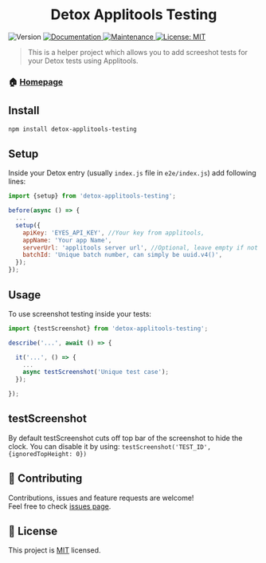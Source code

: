 <h1 align="center">Detox Applitools Testing</h1>
<p>
  <img alt="Version" src="https://img.shields.io/badge/version-1.0.5-blue.svg?cacheSeconds=2592000" />
  <a href="https://github.com/wix/detox-applitools-testing#readme">
    <img alt="Documentation" src="https://img.shields.io/badge/documentation-yes-brightgreen.svg" target="_blank" />
  </a>
  <a href="https://github.com/wix/detox-applitools-testing/graphs/commit-activity">
    <img alt="Maintenance" src="https://img.shields.io/badge/Maintained%3F-yes-green.svg" target="_blank" />
  </a>
  <a href="https://github.com/wix/detox-applitools-testing/blob/master/LICENSE">
    <img alt="License: MIT" src="https://img.shields.io/badge/License-MIT-yellow.svg" target="_blank" />
  </a>
</p>

> This is a helper project which allows you to add screeshot tests for your Detox tests using Applitools.

### 🏠 [Homepage](https://github.com/wix/detox-applitools-testing#readme)

## Install

```sh
npm install detox-applitools-testing
```
## Setup

Inside your Detox entry (usually `index.js` file in `e2e/index.js`) add following lines:

```javascript
import {setup} from 'detox-applitools-testing';

before(async () => {
  ...
  setup({
    apiKey: 'EYES_API_KEY', //Your key from applitools,
    appName: 'Your app Name',
    serverUrl: 'applitools server url', //Optional, leave empty if not using custom server
    batchId: 'Unique batch number, can simply be uuid.v4()',
  });
});

```

## Usage

To use screenshot testing inside your tests:

```javascript
import {testScreenshot} from 'detox-applitools-testing';

describe('...', await () => {

  it('...', () => {
    ...
    async testScreenshot('Unique test case');
  });

});
```

## testScreenshot
By default testScreenshot cuts off top bar of the screenshot to hide the clock. You can disable it by using: `testScreenshot('TEST_ID', {ignoredTopHeight: 0})`

## 🤝 Contributing
Contributions, issues and feature requests are welcome!<br />Feel free to check [issues page](https://github.com/wix/detox-applitools-testing/issues).

## 📝 License

This project is [MIT](https://github.com/wix/detox-applitools-testing/blob/master/LICENSE) licensed.
